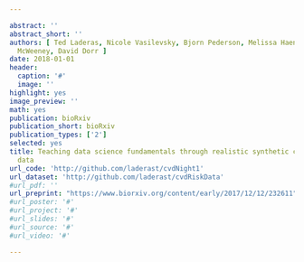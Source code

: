 ```yaml
---

abstract: ''
abstract_short: ''
authors: [ Ted Laderas, Nicole Vasilevsky, Bjorn Pederson, Melissa Haendel, Shannon
  McWeeney, David Dorr ]
date: 2018-01-01
header:
  caption: '#'
  image: ''
highlight: yes
image_preview: ''
math: yes
publication: bioRxiv
publication_short: bioRxiv
publication_types: ['2']
selected: yes
title: Teaching data science fundamentals through realistic synthetic clinical cardiovascular
  data
url_code: 'http://github.com/laderast/cvdNight1'
url_dataset: 'http://github.com/laderast/cvdRiskData'
#url_pdf: ''
url_preprint: "https://www.biorxiv.org/content/early/2017/12/12/232611"
#url_poster: '#'
#url_project: '#'
#url_slides: '#'
#url_source: '#'
#url_video: '#'

---
```

